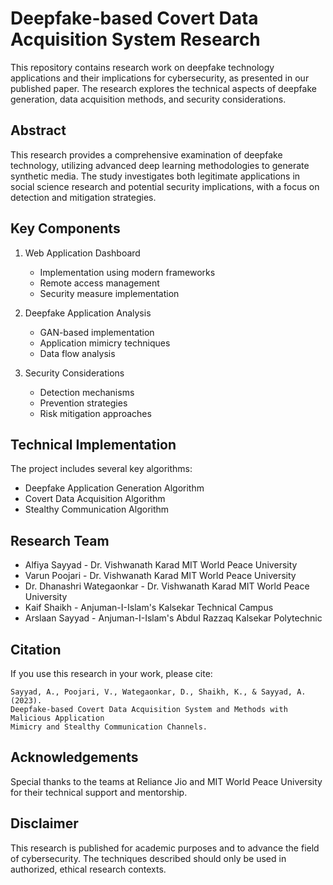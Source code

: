 # Deepfake-based Covert Data Acquisition System Research

This repository contains research work on deepfake technology applications and their implications for cybersecurity, as presented in our published paper. The research explores the technical aspects of deepfake generation, data acquisition methods, and security considerations.

## Abstract

This research provides a comprehensive examination of deepfake technology, utilizing advanced deep learning methodologies to generate synthetic media. The study investigates both legitimate applications in social science research and potential security implications, with a focus on detection and mitigation strategies.

## Key Components

1. Web Application Dashboard
   - Implementation using modern frameworks
   - Remote access management
   - Security measure implementation

2. Deepfake Application Analysis
   - GAN-based implementation
   - Application mimicry techniques
   - Data flow analysis

3. Security Considerations
   - Detection mechanisms
   - Prevention strategies
   - Risk mitigation approaches

## Technical Implementation

The project includes several key algorithms:

- Deepfake Application Generation Algorithm
- Covert Data Acquisition Algorithm
- Stealthy Communication Algorithm

## Research Team

- Alfiya Sayyad - Dr. Vishwanath Karad MIT World Peace University
- Varun Poojari - Dr. Vishwanath Karad MIT World Peace University
- Dr. Dhanashri Wategaonkar - Dr. Vishwanath Karad MIT World Peace University
- Kaif Shaikh - Anjuman-I-Islam's Kalsekar Technical Campus
- Arslaan Sayyad - Anjuman-I-Islam's Abdul Razzaq Kalsekar Polytechnic

## Citation

If you use this research in your work, please cite:

```
Sayyad, A., Poojari, V., Wategaonkar, D., Shaikh, K., & Sayyad, A. (2023). 
Deepfake-based Covert Data Acquisition System and Methods with Malicious Application 
Mimicry and Stealthy Communication Channels.
```

## Acknowledgements

Special thanks to the teams at Reliance Jio and MIT World Peace University for their technical support and mentorship.

## Disclaimer

This research is published for academic purposes and to advance the field of cybersecurity. The techniques described should only be used in authorized, ethical research contexts.